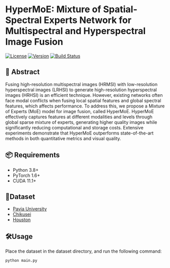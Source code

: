 # HyperMoE: Mixture of Spatial-Spectral Experts Network for Multispectral and Hyperspectral Image Fusion

[![License](https://img.shields.io/badge/license-MIT-blue.svg)](LICENSE)
[![Version](https://img.shields.io/badge/version-1.0.0-green.svg)]()
[![Build Status](https://img.shields.io/badge/build-passing-brightgreen.svg)]()

## 📖 Abstract
Fusing high-resolution multispectral images (HRMSI) with low-resolution hyperspectral images (LRHSI) to generate high-resolution hyperspectral images (HRHSI) is an efficient technique. However, existing networks often face modal conflicts when fusing local spatial features and global spectral features, which affects performance. To address this, we propose a Mixture of Experts (MoE) model for image fusion, called HyperMoE. HyperMoE effectively captures features at different modalities and levels through global sparse mixture of experts, generating higher quality images while significantly reducing computational and storage costs. Extensive experiments demonstrate that HyperMoE outperforms state-of-the-art methods in both quantitative metrics and visual quality. 

## 📦 Requirements
- Python 3.8+
- PyTorch 1.6+
- CUDA 11.1+

## 📂Dataset
- [Pavia University](https://www.ehu.eus/ccwintco/index.php/Hyperspectral_Remote_Sensing_Scenes)
- [Chikusei](https://naotoyokoya.com/Download.html)
- [Houston](https://hyperspectral.ee.uh.edu/?page_id=459)

## 🛠️Usage
Place the dataset in the dataset directory, and run the following command:
```bash
python main.py 
```

